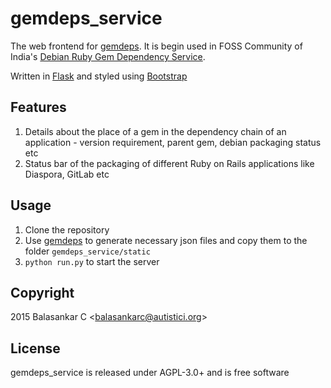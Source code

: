# gemdeps_service
The web frontend for [gemdeps](http://github.com/balasankarc/python-gemdeps). It is begin used in FOSS Community of India's [Debian Ruby Gem Dependency Service](http://debian.fosscommunity.in/).

Written in [Flask](http://flask.pocoo.org/) and styled using [Bootstrap](http://getbootstrap.com)

## Features
 1. Details about the place of a gem in the dependency chain of an application - version requirement, parent gem, debian packaging status etc
 2. Status bar of the packaging of different Ruby on Rails applications like Diaspora, GitLab etc

## Usage
 1. Clone the repository  
 2. Use [gemdeps](http://github.com/balasankarc/python-gemdeps) to generate necessary json files and copy them to the folder `gemdeps_service/static`
 3. `python run.py` to start the server
 
## Copyright
2015 Balasankar C \<balasankarc@autistici.org>

## License
gemdeps_service is released under AGPL-3.0+ and is free software
